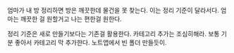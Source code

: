 엄마가 내 방 정리하면 방은 깨끗한데 물건을 못 찾는다. 이는 정리 기준이 달라서다. 엄마는 깨끗한 걸 원할거고 나는 편한걸 원한다.

정리 기준은 새로 만들기보다는 기존걸 활용한다. 카테고리 추가는 조심히해라. 보통 기분 좋아서 카테고리 막 추가한다. 노트앱에서 빈 폴더 만들듯이.